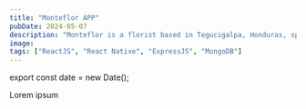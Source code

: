 ```yaml
---
title: "Monteflor APP"
pubDate: 2024-05-07
description: "Monteflor is a florist based in Tegucigalpa, Honduras, specializing in the creation of floral arrangements and their prompt delivery within the city's metropolitan area. Currently, I am closely collaborating with Monteflor in the development of its application for purchasing and delivering floral arrangements, as well as in the development and maintenance of the administrative panel and server."
image:
tags: ["ReactJS", "React Native", "ExpressJS", "MongoDB"]
---
```


export const date = new Date();

Lorem ipsum
